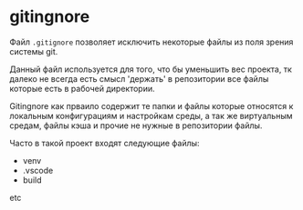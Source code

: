 # gitingnore

Файл `.gitignore` позволяет исключить некоторые файлы из поля зрения системы git. 

Данный файл используется для того, что бы уменьшить вес проекта, тк далеко не всегда есть смысл 'держать' в репозитории все файлы которые есть в рабочей директории.

Gitingnore как прваило содержит те папки и файлы которые относятся к локальным конфигурациям и настройкам среды, а так же виртуальным средам, файлы кэша и прочие не нужные в репозитории файлы.

Часто в такой проект входят следующие файлы:

- venv
- .vscode
- build

etc
